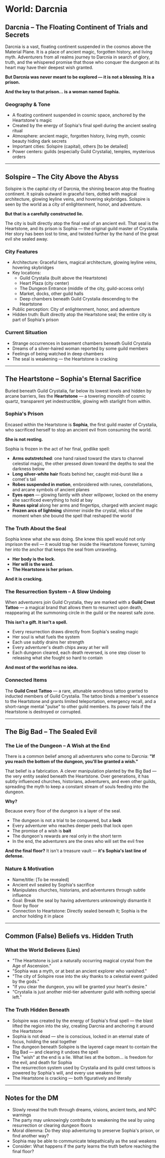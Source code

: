 # World: Darcnia

## Darcnia – The Floating Continent of Trials and Secrets

Darcnia is a vast, floating continent suspended in the cosmos above the Material Plane. It is a place of ancient magic, forgotten history, and living myth. Adventurers from all realms journey to Darcnia in search of glory, truth, and the whispered promise that those who conquer the dungeon at its heart may have their deepest wish granted.

**But Darcnia was never meant to be explored — it is not a blessing. It is a prison.**

**And the key to that prison… is a woman named Sophia.**

### Geography & Tone
- A floating continent suspended in cosmic space, anchored by the Heartstone's magic
- Created by the energy of Sophia's final spell during the ancient sealing ritual
- Atmosphere: ancient magic, forgotten history, living myth, cosmic beauty hiding dark secrets
- Important cities: Solspire (capital), others [to be detailed]
- Power centers: guilds (especially Guild Crystalia), temples, mysterious orders

---

## Solspire – The City Above the Abyss

Solspire is the capital city of Darcnia, the shining beacon atop the floating continent. It spirals outward in graceful tiers, dotted with magical architecture, glowing leyline veins, and hovering skybridges. Solspire is seen by the world as a city of enlightenment, honor, and adventure.

**But that is a carefully constructed lie.**

The city is built directly atop the final seal of an ancient evil. That seal is the Heartstone, and its prison is Sophia — the original guild master of Crystalia. Her story has been lost to time, and twisted further by the hand of the great evil she sealed away.

### City Features
- Architecture: Graceful tiers, magical architecture, glowing leyline veins, hovering skybridges
- Key locations: 
  - Guild Crystalia (built above the Heartstone)
  - Heart Plaza (city center)
  - The Dungeon Entrance (middle of the city, guild-access only)
  - Market, docks, other guild halls
  - Deep chambers beneath Guild Crystalia descending to the Heartstone
- Public perception: City of enlightenment, honor, and adventure
- Hidden truth: Built directly atop the Heartstone seal; the entire city is part of Sophia's prison

### Current Situation
- Strange occurrences in basement chambers beneath Guild Crystalia
- Dreams of a silver-haired woman reported by some guild members
- Feelings of being watched in deep chambers
- The seal is weakening — the Heartstone is cracking

---

## The Heartstone – Sophia's Eternal Sacrifice

Buried beneath Guild Crystalia, far below its lowest levels and hidden by arcane barriers, lies the **Heartstone** — a towering monolith of cosmic quartz, transparent yet indestructible, glowing with starlight from within.

### Sophia's Prison

Encased within the Heartstone is **Sophia**, the first guild master of Crystalia, who sacrificed herself to stop an ancient evil from consuming the world.

**She is not resting.**

Sophia is frozen in the act of her final, godlike spell:
- **Arms outstretched**: one hand raised toward the stars to channel celestial magic, the other pressed down toward the depths to seal the darkness below
- **Long silver-white hair** floats behind her, caught mid-burst like a comet's tail
- **Robes suspended in motion**, embroidered with runes, constellations, and arcane symbols of ancient planes
- **Eyes open** — glowing faintly with sheer willpower, locked on the enemy she sacrificed everything to hold at bay
- **Runes spiral** along her arms and fingertips, charged with ancient magic
- **Frozen arcs of lightning** shimmer inside the crystal, relics of the moment when she bound the spell that reshaped the world

### The Truth About the Seal

Sophia knew what she was doing. She knew this spell would not only imprison the evil — it would trap her inside the Heartstone forever, turning her into the anchor that keeps the seal from unraveling.

- **Her body is the lock.**
- **Her will is the ward.**
- **The Heartstone is her prison.**

**And it is cracking.**

### The Resurrection System – A Slow Undoing

When adventurers join Guild Crystalia, they are marked with a **Guild Crest Tattoo** — a magical brand that allows them to resurrect upon death, reappearing at the summoning circle in the guild or the nearest safe zone.

**This isn't a gift. It isn't a spell.**

- Every resurrection draws directly from Sophia's sealing magic
- Her soul is what fuels the system
- Each use subtly drains her strength
- Every adventurer's death chips away at her will
- Each dungeon cleared, each death reversed, is one step closer to releasing what she fought so hard to contain

**And most of the world has no idea.**

### Connected Items
The **Guild Crest Tattoo** — a rare, attunable wondrous tattoo granted to inducted members of Guild Crystalia. The tattoo binds a member's essence to the Heartstone and grants limited teleportation, emergency recall, and a short-range mental "pulse" to other guild members. Its power fails if the Heartstone is destroyed or corrupted.

---

## The Big Bad – The Sealed Evil

### The Lie of the Dungeon – A Wish at the End

There is a common belief among all adventurers who come to Darcnia:
**"If you reach the bottom of the dungeon, you'll be granted a wish."**

That belief is a fabrication. A clever manipulation planted by the Big Bad — the very entity sealed beneath the Heartstone. Over generations, it has subtly influenced churches, historians, adventurers, and even other guilds, spreading the myth to keep a constant stream of souls feeding into the dungeon.

**Why?**

Because every floor of the dungeon is a layer of the seal.

- The dungeon is not a trial to be conquered, but a **lock**
- Every adventurer who reaches deeper peels that lock open
- The promise of a wish is **bait**
- The dungeon's rewards are real only in the short term
- In the end, the adventurers are the ones who will set the evil free

**And the final floor?**
It isn't a treasure vault — **it's Sophia's last line of defense.**

### Nature & Motivation
- Name/title: [To be revealed]
- Ancient evil sealed by Sophia's sacrifice
- Manipulates churches, historians, and adventurers through subtle influence
- Goal: Break the seal by having adventurers unknowingly dismantle it floor by floor
- Connection to Heartstone: Directly sealed beneath it; Sophia is the anchor holding it in place

---

## Common (False) Beliefs vs. Hidden Truth

### What the World Believes (Lies)
- "The Heartstone is just a naturally occurring magical crystal from the Age of Ascension."
- "Sophia was a myth, or at best an ancient explorer who vanished."
- "The city of Solspire rose into the sky thanks to a celestial event guided by the gods."
- "If you clear the dungeon, you will be granted your heart's desire."
- "Crystalia is just another mid-tier adventurer guild with nothing special left."

### The Truth Hidden Beneath
- Solspire was created by the energy of Sophia's final spell — the blast lifted the region into the sky, creating Darcnia and anchoring it around the Heartstone
- Sophia is not dead — she is conscious, locked in an eternal state of focus, holding the seal together
- The dungeon beneath Solspire is the layered cage meant to contain the Big Bad — and clearing it undoes the spell
- The "wish" at the end is a lie. What lies at the bottom… is freedom for the evil, and death for Sophia
- The resurrection system used by Crystalia and its guild crest tattoos is powered by Sophia's will, and every use weakens her
- The Heartstone is cracking — both figuratively and literally

---

## Notes for the DM
- Slowly reveal the truth through dreams, visions, ancient texts, and NPC warnings
- The party may unknowingly contribute to weakening the seal by using resurrection or clearing dungeon floors
- Moral dilemma: Do they stop adventuring to preserve Sophia's prison, or find another way?
- Sophia may be able to communicate telepathically as the seal weakens
- Consider: What happens if the party learns the truth before reaching the final floor?
